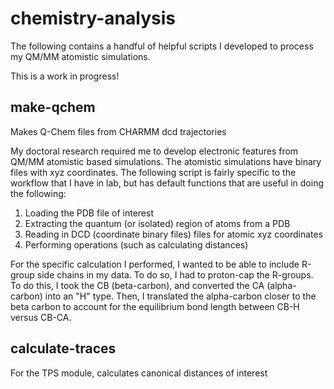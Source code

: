 # chemistry-analysis

The following contains a handful of helpful scripts I developed to process my QM/MM atomistic simulations.

This is a work in progress!

## make-qchem
Makes Q-Chem files from CHARMM dcd trajectories

My doctoral research required me to develop electronic features from QM/MM atomistic based simulations. The atomistic simulations have binary files with xyz coordinates.
The following script is fairly specific to the workflow that I have in lab, but has default functions that are useful in doing the following:

1. Loading the PDB file of interest
2. Extracting the quantum (or isolated) region of atoms from a PDB
3. Reading in DCD (coordinate binary files) files for atomic xyz coordinates
4. Performing operations (such as calculating distances)

For the specific calculation I performed, I wanted to be able to include R-group side chains in my data. To do so, I had to proton-cap the R-groups. To do this, I took the CB (beta-carbon), and converted the CA (alpha-carbon) into an "H" type. Then, I translated the alpha-carbon closer to the beta carbon to account for the equilibrium bond length between CB-H versus CB-CA.

## calculate-traces
For the TPS module, calculates canonical distances of interest